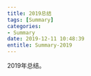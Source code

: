 ```yaml
---
title: 2019总结
tags: [Summary]
categories:
- Summary
date: 2019-12-11 10:48:39
entitle: Summary-2019
---
```


2019年总结。

<!--more-->
